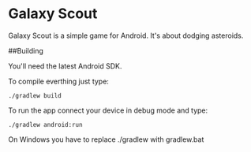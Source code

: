 Galaxy Scout
===========

Galaxy Scout is a simple game for Android. It's about dodging asteroids.

##Building

You'll need the latest Android SDK.

To compile everthing just type:

```
./gradlew build
```

To run the app connect your device in debug mode and type:

```
./gradlew android:run
```
On Windows you have to replace ./gradlew with gradlew.bat
